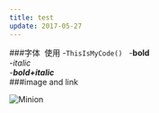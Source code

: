 ```yaml
---
title: test 
update: 2017-05-27
---
```




###字体  使用
-`ThisIsMyCode()`  
-**bold**  
-_italic_  
-**_bold+italic_**  
###image and link 

![Minion](http://octodex.github.com/images/minion.png)
